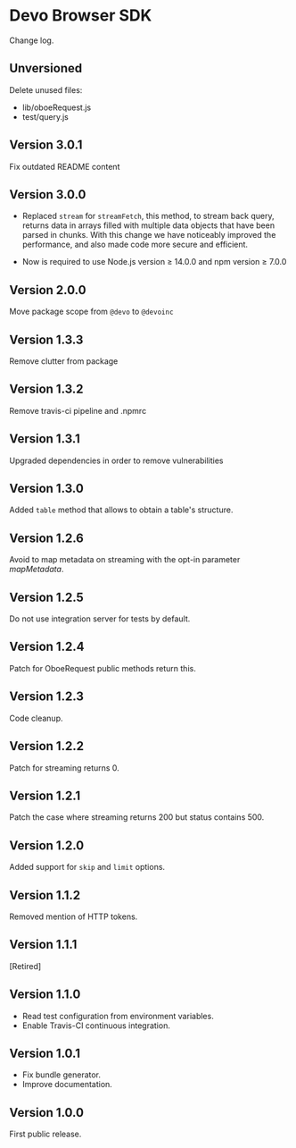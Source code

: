 # Devo Browser SDK

Change log.

## Unversioned
Delete unused files:
* lib/oboeRequest.js
* test/query.js

## Version 3.0.1

Fix outdated README content

## Version 3.0.0

* Replaced `stream` for `streamFetch`, this method, to stream back query, returns data in arrays filled with multiple data objects that have been parsed in chunks. With this change we have noticeably improved the performance, and also made code more secure and efficient.

* Now is required to use Node.js version &ge; 14.0.0 and npm version &ge; 7.0.0


## Version 2.0.0

Move package scope from `@devo` to `@devoinc`

## Version 1.3.3

Remove clutter from package

## Version 1.3.2

Remove travis-ci pipeline and .npmrc

## Version 1.3.1

Upgraded dependencies in order to remove vulnerabilities

## Version 1.3.0

Added `table` method that allows to obtain a table's structure.

## Version 1.2.6

Avoid to map metadata on streaming with the opt-in parameter *mapMetadata*.

## Version 1.2.5

Do not use integration server for tests by default.

## Version 1.2.4

Patch for OboeRequest public methods return this.

## Version 1.2.3

Code cleanup.

## Version 1.2.2

Patch for streaming returns 0.

## Version 1.2.1

Patch the case where streaming returns 200 but status contains 500.

## Version 1.2.0

Added support for `skip` and `limit` options.

## Version 1.1.2

Removed mention of HTTP tokens.

## Version 1.1.1

[Retired]

## Version 1.1.0

* Read test configuration from environment variables.
* Enable Travis-CI continuous integration.

## Version 1.0.1

* Fix bundle generator.
* Improve documentation.

## Version 1.0.0

First public release.

